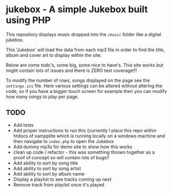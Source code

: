 # jukebox - A simple Jukebox built using PHP

This repository displays music dropped into the `/music` folder like a digital jukebox. 

This 'Jukebox' will load the data from each mp3 file in order to find the title, album and cover art to display within the site. 

Below are some todo's, some big, some nice to have's. This site works but might contain lots of issues and there is ZERO test coverage!!! 

To modify the number of rows, songs displayed on the page see the `settings.ini` file. Here various settings can be altered without altering the code, so if you have a bigger touch screen for example then you can modify how many songs to play per page.

## TODO
* Add tests
* Add proper instructions to run this (currently I place this repo within htdocs of xampplite which is running locally on a windows machine and then navigate to `index.php`  to open the Jukebox
* Add dummy mp3s for demo site to show how this works
* clean up code / refactor - this was something thrown together as a proof of concept so will contain lots of bugs!!
* Add ability to sort by song title
* Add ability to sort by song artist
* Add ability to sort by album name
* Display a playlist to see tracks coming up next
* Remove track from playlist once it's played

